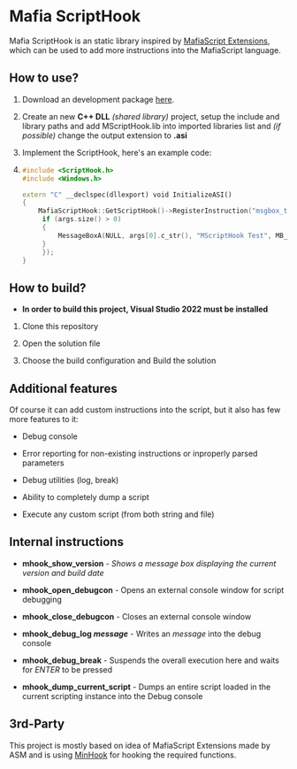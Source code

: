 # Mafia ScriptHook

Mafia ScriptHook is an static library inspired by [MafiaScript Extensions](http://mafiascene.com/forum/viewtopic.php?t=10146), which can be used to add more instructions into the MafiaScript language.



## How to use?

1. Download an development package [here](https://github.com/Sevenisko/MScriptHook/releases/tag/library).

2. Create an new **C++ DLL** *(shared library)* project, setup the include and library paths and add MScriptHook.lib into imported libraries list and *(if possible)* change the output extension to **.asi**

3. Implement the ScriptHook, here's an example code:

4. ```cpp
   #include <ScriptHook.h>
   #include <Windows.h>
   
   extern "C" __declspec(dllexport) void InitializeASI()
   {
       MafiaScriptHook::GetScriptHook()->RegisterInstruction("msgbox_test", [&](std::string prototype, std::vector<std::string> args) {
        if (args.size() > 0)
        {
            MessageBoxA(NULL, args[0].c_str(), "MScriptHook Test", MB_OK | MB_ICONINFORMATION);
        }
        });
   }
   ```

## How to build?

- **In order to build this project, Visual Studio 2022 must be installed**
1. Clone this repository

2. Open the solution file

3. Choose the build configuration and Build the solution

## Additional features

Of course it can add custom instructions into the script, but it also has few more features to it:

- Debug console

- Error reporting for non-existing instructions or inproperly parsed parameters

- Debug utilities (log, break)

- Ability to completely dump a script

- Execute any custom script (from both string and file)

## Internal instructions

- **mhook_show_version** - *Shows a message box displaying the current version and build date*

- **mhook_open_debugcon** - Opens an external console window for script debugging

- **mhook_close_debugcon** - Closes an external console window

- **mhook_debug_log *message*** - Writes an *message* into the debug console

- **mhook_debug_break** - Suspends the overall execution here and waits for *ENTER* to be pressed

- **mhook_dump_current_script** - Dumps an entire script loaded in the current scripting instance into the Debug console

## 3rd-Party

This project is mostly based on idea of MafiaScript Extensions made by ASM and is using [MinHook](https://github.com/TsudaKageyu/minhook) for hooking the required functions.


